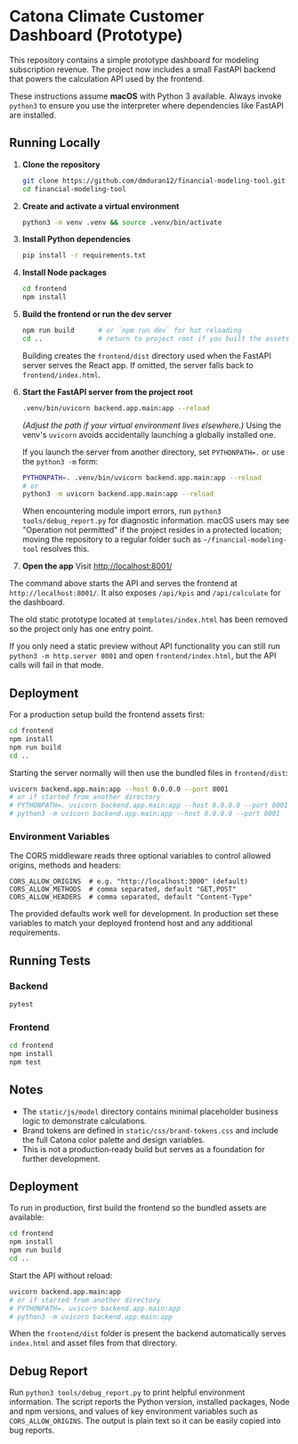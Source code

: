 # Catona Climate Customer Dashboard (Prototype)

This repository contains a simple prototype dashboard for modeling subscription revenue. The project now includes a small FastAPI backend that powers the calculation API used by the frontend.

These instructions assume **macOS** with Python 3 available. Always invoke
`python3` to ensure you use the interpreter where dependencies like FastAPI are
installed.

## Running Locally

1. **Clone the repository**
   ```bash
   git clone https://github.com/dmduran12/financial-modeling-tool.git
   cd financial-modeling-tool
   ```
2. **Create and activate a virtual environment**
   ```bash
   python3 -m venv .venv && source .venv/bin/activate
   ```
3. **Install Python dependencies**
   ```bash
   pip install -r requirements.txt
   ```
4. **Install Node packages**
   ```bash
   cd frontend
   npm install
   ```
5. **Build the frontend or run the dev server**
   ```bash
   npm run build      # or `npm run dev` for hot reloading
   cd ..              # return to project root if you built the assets
   ```
   Building creates the `frontend/dist` directory used when the FastAPI server
   serves the React app. If omitted, the server falls back to `frontend/index.html`.
6. **Start the FastAPI server from the project root**
   ```bash
   .venv/bin/uvicorn backend.app.main:app --reload
   ```
   *(Adjust the path if your virtual environment lives elsewhere.)* Using the venv's `uvicorn` avoids accidentally launching a globally installed one.

   If you launch the server from another directory, set `PYTHONPATH=.` or use
   the `python3 -m` form:
   ```bash
   PYTHONPATH=. .venv/bin/uvicorn backend.app.main:app --reload
   # or
   python3 -m uvicorn backend.app.main:app --reload
   ```
   When encountering module import errors, run `python3 tools/debug_report.py`
   for diagnostic information. macOS users may see "Operation not permitted" if
   the project resides in a protected location; moving the repository to a
   regular folder such as `~/financial-modeling-tool` resolves this.
7. **Open the app**
   Visit [http://localhost:8001/](http://localhost:8001/)

The command above starts the API and serves the frontend at `http://localhost:8001/`. It also exposes `/api/kpis` and `/api/calculate` for the dashboard.

The old static prototype located at `templates/index.html` has been removed so the project only has one entry point.

If you only need a static preview without API functionality you can still run
`python3 -m http.server 8001` and open `frontend/index.html`, but the API calls
will fail in that mode.

## Deployment

For a production setup build the frontend assets first:

```bash
cd frontend
npm install
npm run build
cd ..
```

Starting the server normally will then use the bundled files in `frontend/dist`:

```bash
uvicorn backend.app.main:app --host 0.0.0.0 --port 8001
# or if started from another directory
# PYTHONPATH=. uvicorn backend.app.main:app --host 0.0.0.0 --port 8001
# python3 -m uvicorn backend.app.main:app --host 0.0.0.0 --port 8001
```


### Environment Variables

The CORS middleware reads three optional variables to control allowed origins,
methods and headers:

```
CORS_ALLOW_ORIGINS  # e.g. "http://localhost:3000" (default)
CORS_ALLOW_METHODS  # comma separated, default "GET,POST"
CORS_ALLOW_HEADERS  # comma separated, default "Content-Type"
```

The provided defaults work well for development. In production set these
variables to match your deployed frontend host and any additional requirements.

## Running Tests

### Backend

```bash
pytest
```

### Frontend

```bash
cd frontend
npm install
npm test
```

## Notes

- The `static/js/model` directory contains minimal placeholder business logic to demonstrate calculations.
- Brand tokens are defined in `static/css/brand-tokens.css` and include the full Catona color palette and design variables.
- This is not a production‑ready build but serves as a foundation for further development.

## Deployment

To run in production, first build the frontend so the bundled assets are available:

```bash
cd frontend
npm install
npm run build
cd ..
```

Start the API without reload:

```bash
uvicorn backend.app.main:app
# or if started from another directory
# PYTHONPATH=. uvicorn backend.app.main:app
# python3 -m uvicorn backend.app.main:app
```

When the `frontend/dist` folder is present the backend automatically serves `index.html` and asset files from that directory.

## Debug Report

Run `python3 tools/debug_report.py` to print helpful environment information. The script reports the Python version, installed packages, Node and npm versions, and values of key environment variables such as `CORS_ALLOW_ORIGINS`. The output is plain text so it can be easily copied into bug reports.

